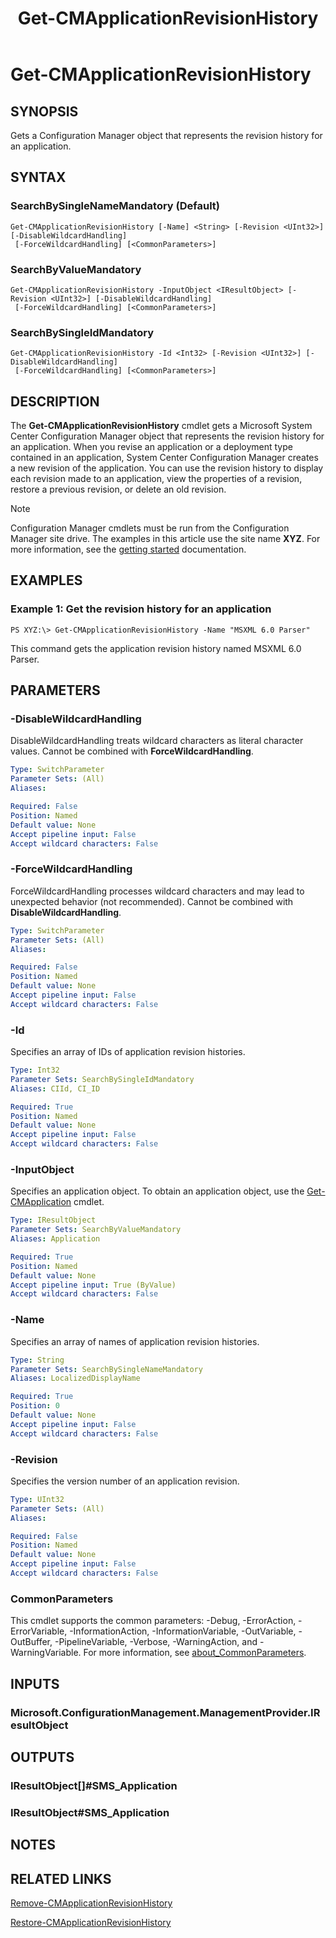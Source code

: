 ﻿---
description: Gets a Configuration Manager object that represents the revision history for an application.
external help file: AdminUI.PS.AppMan.dll-Help.xml
Module Name: ConfigurationManager
ms.date: 05/02/2019
schema: 2.0.0
title: Get-CMApplicationRevisionHistory
---

# Get-CMApplicationRevisionHistory

## SYNOPSIS
Gets a Configuration Manager object that represents the revision history for an application.

## SYNTAX

### SearchBySingleNameMandatory (Default)
```
Get-CMApplicationRevisionHistory [-Name] <String> [-Revision <UInt32>] [-DisableWildcardHandling]
 [-ForceWildcardHandling] [<CommonParameters>]
```

### SearchByValueMandatory
```
Get-CMApplicationRevisionHistory -InputObject <IResultObject> [-Revision <UInt32>] [-DisableWildcardHandling]
 [-ForceWildcardHandling] [<CommonParameters>]
```

### SearchBySingleIdMandatory
```
Get-CMApplicationRevisionHistory -Id <Int32> [-Revision <UInt32>] [-DisableWildcardHandling]
 [-ForceWildcardHandling] [<CommonParameters>]
```

## DESCRIPTION
The **Get-CMApplicationRevisionHistory** cmdlet gets a Microsoft System Center Configuration Manager object that represents the revision history for an application.
When you revise an application or a deployment type contained in an application, System Center Configuration Manager creates a new revision of the application.
You can use the revision history to display each revision made to an application, view the properties of a revision, restore a previous revision, or delete an old revision.

> [!NOTE]
> Configuration Manager cmdlets must be run from the Configuration Manager site drive.
> The examples in this article use the site name **XYZ**. For more information, see the
> [getting started](/powershell/sccm/overview) documentation.

## EXAMPLES

### Example 1: Get the revision history for an application
```
PS XYZ:\> Get-CMApplicationRevisionHistory -Name "MSXML 6.0 Parser"
```

This command gets the application revision history named MSXML 6.0 Parser.

## PARAMETERS

### -DisableWildcardHandling
DisableWildcardHandling treats wildcard characters as literal character values. Cannot be combined with **ForceWildcardHandling**.

```yaml
Type: SwitchParameter
Parameter Sets: (All)
Aliases:

Required: False
Position: Named
Default value: None
Accept pipeline input: False
Accept wildcard characters: False
```

### -ForceWildcardHandling
ForceWildcardHandling processes wildcard characters and may lead to unexpected behavior (not recommended). Cannot be combined with **DisableWildcardHandling**.

```yaml
Type: SwitchParameter
Parameter Sets: (All)
Aliases:

Required: False
Position: Named
Default value: None
Accept pipeline input: False
Accept wildcard characters: False
```

### -Id
Specifies an array of IDs of application revision histories.

```yaml
Type: Int32
Parameter Sets: SearchBySingleIdMandatory
Aliases: CIId, CI_ID

Required: True
Position: Named
Default value: None
Accept pipeline input: False
Accept wildcard characters: False
```

### -InputObject
Specifies an application object.
To obtain an application object, use the [Get-CMApplication](Get-CMApplication.md) cmdlet.

```yaml
Type: IResultObject
Parameter Sets: SearchByValueMandatory
Aliases: Application

Required: True
Position: Named
Default value: None
Accept pipeline input: True (ByValue)
Accept wildcard characters: False
```

### -Name
Specifies an array of names of application revision histories.

```yaml
Type: String
Parameter Sets: SearchBySingleNameMandatory
Aliases: LocalizedDisplayName

Required: True
Position: 0
Default value: None
Accept pipeline input: False
Accept wildcard characters: False
```

### -Revision
Specifies the version number of an application revision.

```yaml
Type: UInt32
Parameter Sets: (All)
Aliases:

Required: False
Position: Named
Default value: None
Accept pipeline input: False
Accept wildcard characters: False
```

### CommonParameters
This cmdlet supports the common parameters: -Debug, -ErrorAction, -ErrorVariable, -InformationAction, -InformationVariable, -OutVariable, -OutBuffer, -PipelineVariable, -Verbose, -WarningAction, and -WarningVariable. For more information, see [about_CommonParameters](https://docs.microsoft.com/powershell/module/microsoft.powershell.core/about/about_commonparameters?view=powershell-7).

## INPUTS

### Microsoft.ConfigurationManagement.ManagementProvider.IResultObject

## OUTPUTS

### IResultObject[]#SMS_Application

### IResultObject#SMS_Application

## NOTES

## RELATED LINKS

[Remove-CMApplicationRevisionHistory](Remove-CMApplicationRevisionHistory.md)

[Restore-CMApplicationRevisionHistory](Restore-CMApplicationRevisionHistory.md)


